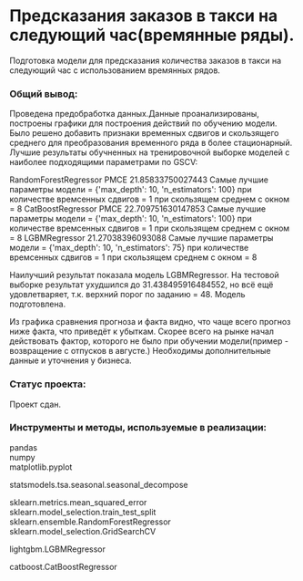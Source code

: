 # Предсказания заказов в такси на следующий час(времянные ряды).  

Подготовка модели  для предсказания количества заказов в такси на следующий час с использованием времянных рядов.  

### Общий вывод:

Проведена предобработка данных.Данные проанализированы, построены графики для построения действий по обучению модели. Было решено добавить признаки временных сдвигов и скользящего среднего для преобразования временного ряда в более стационарный. Лучшие результаты обучненных на тренировочной выборке моделей с наиболее подходящими параметрами по GSCV:

RandomForestRegressor
РМСЕ 21.85833750027443 Самые лучшие параметры модели = {'max_depth': 10, 'n_estimators': 100}
при количестве времсенных сдвигов = 1
при скользящем среднем с окном = 8
CatBoostRegressor
РМСЕ 22.709751630147853 Самые лучшие параметры модели = {'max_depth': 10, 'n_estimators': 100}
при количестве времсенных сдвигов = 1
при скользящем среднем с окном = 8
LGBMRegressor
21.27038396093088 Самые лучшие параметры модели = {'max_depth': 10, 'n_estimators': 75}
при количестве времсенных сдвигов = 1
при скользящем среднем с окном = 8

Наилучший результат показала модель LGBMRegressor. На тестовой выборке результат ухудшился до 31.438495916484552, но всё ещё удовлетваряет, т.к. верхний порог по заданию = 48. Модель подготовлена.

Из графика сравнения прогноза и факта видно, что чаще всего прогноз ниже факта, что приведёт к убыткам. Скорее всего на рынке начал действовать фактор, которого не было при обучении модели(пример - возвращение с отпусков в августе.) Необходимы дополнительные данные и уточнения у бизнеса.  

### Статус проекта:

Проект сдан.  

### Инструменты и методы, используемые в реализации:

pandas  
numpy  
matplotlib.pyplot  

statsmodels.tsa.seasonal.seasonal_decompose  

sklearn.metrics.mean_squared_error  
sklearn.model_selection.train_test_split  
sklearn.ensemble.RandomForestRegressor  
sklearn.model_selection.GridSearchCV  

lightgbm.LGBMRegressor  

catboost.CatBoostRegressor

